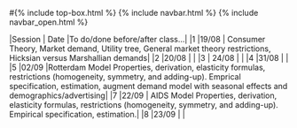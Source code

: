 #{% include top-box.html %} {% include navbar.html %}
{% include navbar_open.html %}

|Session | Date |To do/done before/after class...| |1 |19/08 | Consumer Theory, Market demand, Utility tree, General market theory restrictions, Hicksian versus Marshallian demands| |2 |20/08 | | |3 | 24/08 | | |4 |31/08 | | |5 |02/09 |Rotterdam Model Properties, derivation, elasticity formulas, restrictions
(homogeneity, symmetry, and adding-up).
Emprical specification, estimation, augment demand model with seasonal effects and demographics/advertising| |7 |22/09 | AIDS Model Properties, derivation, elasticity formulas, restrictions
(homogeneity, symmetry, and adding-up).
Empirical specification, estimation.| |8 |23/09 | |
